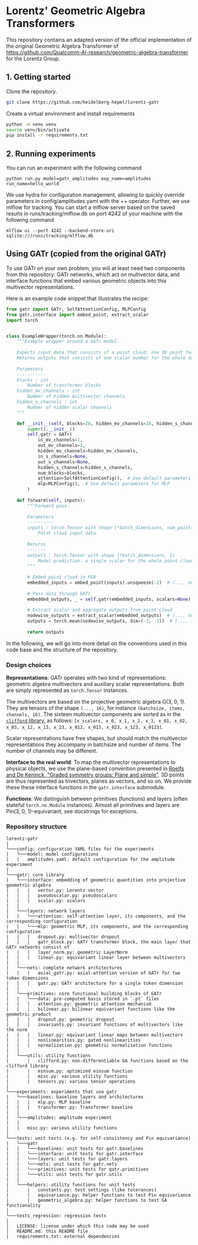 # Lorentz' Geometric Algebra Transformers

This repository contains an adapted version of the official implementation of the original Geometric Algebra Transformer of https://github.com/Qualcomm-AI-research/geometric-algebra-transformer for the Lorentz Group. 

## 1. Getting started

Clone the repository.

```bash
git clone https://github.com/heidelberg-hepml/lorentz-gatr
```

Create a virtual environment and install requirements

```bash
python -m venv venv
source venv/bin/activate
pip install -r requirements.txt
```


## 2. Running experiments

You can run an experiment with the following command
```
python run.py model=gatr_amplitudes exp_name=amplitudes run_name=hello_world
```

We use hydra for configuration management, allowing to quickly override parameters in config/amplitudes.yaml with the ++ operator. Further, we use mlflow for tracking. You can start a mlflow server based on the saved results in runs/tracking/mlflow.db on port 4242 of your machine with the following command

```
mlflow ui --port 4242 --backend-store-uri sqlite:///runs/tracking/mlflow.db
```

## Using GATr (copied from the original GATr)

To use GATr on your own problem, you will at least need two components from this repository:
GATr networks, which act on multivector data, and interface functions that embed various geometric
objects into this multivector representations.

Here is an example code snippet that illustrates the recipe:

```python
from gatr import GATr, SelfAttentionConfig, MLPConfig
from gatr.interface import embed_point, extract_scalar
import torch


class ExampleWrapper(torch.nn.Module):
    """Example wrapper around a GATr model.
    
    Expects input data that consists of a point cloud: one 3D point for each item in the data.
    Returns outputs that consists of one scalar number for the whole dataset.
    
    Parameters
    ----------
    blocks : int
        Number of transformer blocks
    hidden_mv_channels : int
        Number of hidden multivector channels
    hidden_s_channels : int
        Number of hidden scalar channels
    """

    def __init__(self, blocks=20, hidden_mv_channels=16, hidden_s_channels=32):
        super().__init__()
        self.gatr = GATr(
            in_mv_channels=1,
            out_mv_channels=1,
            hidden_mv_channels=hidden_mv_channels,
            in_s_channels=None,
            out_s_channels=None,
            hidden_s_channels=hidden_s_channels,
            num_blocks=blocks,
            attention=SelfAttentionConfig(),  # Use default parameters for attention
            mlp=MLPConfig(),  # Use default parameters for MLP
        )
        
    def forward(self, inputs):
        """Forward pass.
        
        Parameters
        ----------
        inputs : torch.Tensor with shape (*batch_dimensions, num_points, 3)
            Point cloud input data
        
        Returns
        -------
        outputs : torch.Tensor with shape (*batch_dimensions, 1)
            Model prediction: a single scalar for the whole point cloud.
        """
        
        # Embed point cloud in PGA
        embedded_inputs = embed_point(inputs).unsqueeze(-2)  # (..., num_points, 1, 16)
        
        # Pass data through GATr
        embedded_outputs, _ = self.gatr(embedded_inputs, scalars=None)  # (..., num_points, 1, 16)
        
        # Extract scalar and aggregate outputs from point cloud
        nodewise_outputs = extract_scalar(embedded_outputs)  # (..., num_points, 1, 1)
        outputs = torch.mean(nodewise_outputs, dim=(-3, -2))  # (..., 1)
        
        return outputs
```

In the following, we will go into more detail on the conventions used in this code base and the
structure of the repository.

### Design choices

**Representations**: GATr operates with two kind of representations: geometric algebra multivectors
and auxiliary scalar representations. Both are simply represented as `torch.Tensor` instances.

The multivectors are based on the projective geometric algebra G(3, 0, 1). They are tensors of the
shape `(..., 16)`, for instance `(batchsize, items, channels, 16)`. The sixteen multivector
components are sorted as in the
[`clifford` library](https://clifford.readthedocs.io/en/latest/), as follows:
`[x_scalars, x_0, x_1, x_2, x_3, x_01, x_02, x_03, x_12, x_13, x_23, x_012, x_013, x_023, x_123,
x_0123]`.

Scalar representations have free shapes, but should match the multivector representations they
accompany in batchsize and number of items. The number of channels may be different.

**Interface to the real world**: To map the multivector representations to physical objects, we
use the plane-based convention presented in
[Roelfs and De Keninck, "Graded symmetry groups: Plane and simple"](https://arxiv.org/abs/2107.03771).
3D points are thus represented as trivectors, planes as vectors, and so on. We provide these
these interface functions in the `gatr.interface` submodule.

**Functions**: We distinguish between primitives (functions) and layers (often stateful
`torch.nn.Module` instances). Almost all primitives and layers are Pin(3, 0, 1)-equivariant,
see docstrings for exceptions.

### Repository structure

```text
lorentz-gatr
|
└───config: configuration YAML files for the experiments
|   └───model: model configurations
|   |   amplitudes.yaml: default configuration for the amplitude experiment
|
└───gatr: core library
|   └───interface: embedding of geometric quantities into projective geometric algebra
|   |   |   vector.py: Lorentz vector
|   |   |   pseudoscalar.py: pseudoscalars
|   |   |   scalar.py: scalars
|   |
|   └───layers: network layers
|   |   └───attention: self-attention layer, its components, and the corresponding configuration
|   |   └───mlp: geometric MLP, its components, and the corresponding configuration
|   |   |   dropout.py: multivector dropout
|   |   |   gatr_block.py: GATr transformer block, the main layer that GATr networks consist of
|   |   |   layer_norm.py: geometric LayerNorm
|   |   |   linear.py: equivariant linear layer between multivectors
|   |
|   └───nets: complete network architectures
|   |   |   axial_gatr.py: axial-attention version of GATr for two token dimensions
|   |   |   gatr.py: GATr architecture for a single token dimension
|   |
|   └───primitives: core functional building blocks of GATr
|   |   └───data: pre-computed basis stored in `.pt` files
|   |   |   attention.py: geometric attention mechanism
|   |   |   bilinear.py: bilinear equivariant functions like the geometric product
|   |   |   dropout.py: geometric dropout
|   |   |   invariants.py: invariant functions of multivectors like the norm
|   |   |   linear.py: equivariant linear maps between multivectors
|   |   |   nonlinearities.py: gated nonlinearities
|   |   |   normalization.py: geometric normalization functions
|   |
|   └───utils: utility functions
|       |   clifford.py: non-differentiable GA functions based on the clifford library
|       |   einsum.py: optimized einsum function
|       |   misc.py: various utility functions
|       |   tensors.py: various tensor operations
|
└───experiments: experiments that use gatr
|   └───baselines: baseline layers and architectures
|   |   |   mlp.py: MLP baseline
|   |   |   transformer.py: Transformer baseline
|   |
|   └───amplitudes: amplitude experiment
|   |
|   |   misc.py: various utility functions
│
└───tests: unit tests (e.g. for self-consistency and Pin equivariance)
|   └───gatr
|   |   └───baselines: unit tests for gatr.baselines
|   |   └───interface: unit tests for gatr.interface
|   |   └───layers: unit tests for gatr.layers
|   |   └───nets: unit tests for gatr.nets
|   |   └───primitives: unit tests for gatr.primitives
|   |   └───utils: unit tests for gatr.utils
|   |
|   └───helpers: utility functions for unit tests
|       |   constants.py: test settings (like tolerances)
|       |   equivariance.py: helper functions to test Pin equivariance
|       |   geometric_algebra.py: helper functions to test GA functionality
│
└───tests_regression: regression tests
│  
│   LICENSE: license under which this code may be used
│   README.md: this README file
|   requirements.txt: external dependencies
```
